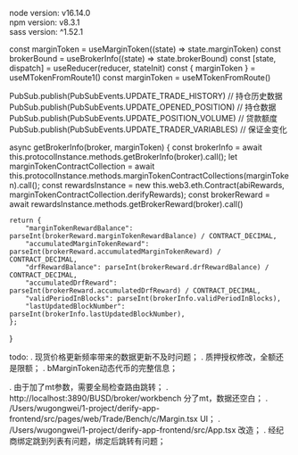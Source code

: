 node version: v16.14.0\
npm version: v8.3.1\
sass version: ^1.52.1


const marginToken = useMarginToken((state) => state.marginToken)
const brokerBound = useBrokerInfo((state) => state.brokerBound)
const [state, dispatch] = useReducer(reducer, stateInit)
const { marginToken } = useMTokenFromRoute1()
const marginToken = useMTokenFromRoute()

PubSub.publish(PubSubEvents.UPDATE_TRADE_HISTORY)   // 持仓历史数据
PubSub.publish(PubSubEvents.UPDATE_OPENED_POSITION) // 持仓数据
PubSub.publish(PubSubEvents.UPDATE_POSITION_VOLUME) // 贷款额度
PubSub.publish(PubSubEvents.UPDATE_TRADER_VARIABLES) // 保证金变化

async getBrokerInfo(broker, marginToken) {
    const brokerInfo = await this.protocolInstance.methods.getBrokerInfo(broker).call();
    let marginTokenContractCollection = await this.protocolInstance.methods.marginTokenContractCollections(marginToken).call();
    const rewardsInstance = new this.web3.eth.Contract(abiRewards, marginTokenContractCollection.derifyRewards);
    const brokerReward = await rewardsInstance.methods.getBrokerReward(broker).call()

    return {
        "marginTokenRewardBalance": parseInt(brokerReward.marginTokenRewardBalance) / CONTRACT_DECIMAL,
        "accumulatedMarginTokenReward": parseInt(brokerReward.accumulatedMarginTokenReward) / CONTRACT_DECIMAL,
        "drfRewardBalance": parseInt(brokerReward.drfRewardBalance) / CONTRACT_DECIMAL,
        "accumulatedDrfReward": parseInt(brokerReward.accumulatedDrfReward) / CONTRACT_DECIMAL,
        "validPeriodInBlocks": parseInt(brokerInfo.validPeriodInBlocks),
        "lastUpdatedBlockNumber": parseInt(brokerInfo.lastUpdatedBlockNumber),
    };
}

todo:
. 现货价格更新频率带来的数据更新不及时问题；
. 质押授权修改，全额还是限额；
. bMarginToken动态代币的完整信息；

. 由于加了mt参数，需要全局检查路由跳转；
. http://localhost:3890/BUSD/broker/workbench 分了mt，数据还空白；
. /Users/wugongwei/1-project/derify-app-frontend/src/pages/web/Trade/Bench/c/Margin.tsx UI；
. /Users/wugongwei/1-project/derify-app-frontend/src/App.tsx 改造；
. 经纪商绑定跳到列表有问题，绑定后跳转有问题；